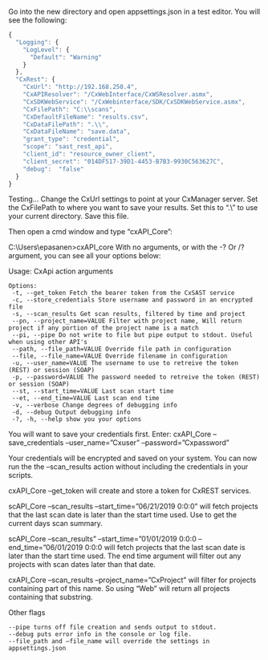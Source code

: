 Go into the new directory and open appsettings.json in a test editor. You will see the following:
```javascript
{
  "Logging": {
    "LogLevel": {
      "Default": "Warning"
    }
  },
  "CxRest": {
    "CxUrl": "http://192.168.250.4",
    "CxAPIResolver": "/CxWebInterface/CxWSResolver.asmx",
    "CxSDKWebService": "/CxWebinterface/SDK/CxSDKWebService.asmx",
    "CxFilePath": "C:\\scans",
    "CxDefaultFileName": "results.csv",
    "CxDataFilePath": ".\\",
    "CxDataFileName": "save.data",
    "grant_type": "credential",
    "scope": "sast_rest_api",
    "client_id": "resource_owner_client",
    "client_secret": "014DF517-39D1-4453-B7B3-9930C563627C",
    "debug":  "false"
  }
}
```
Testing...
Change the CxUrl settings to point at your CxManager server. Set the CxFilePath to where you want to save your results. Set this to “.\” to use your current directory. Save this file.

Then open a cmd window and type “cxAPI_Core”:

C:\Users\epasanen>cxAPI_core With no arguments, or with the -? Or /? argument, you can see all your options below:

Usage: CxApi action arguments
```
Options:
 -t, --get_token Fetch the bearer token from the CxSAST service 
 -c, --store_credentials Store username and password in an encrypted file 
 -s, --scan_results Get scan results, filtered by time and project 
 --pn, --project_name=VALUE Filter with project name, Will return project if any portion of the project name is a match 
 --pi, --pipe Do not write to file but pipe output to stdout. Useful when using other API's 
 --path, --file_path=VALUE Override file path in configuration 
 --file, --file_name=VALUE Override filename in configuration 
 -u, --user_name=VALUE The username to use to retreive the token (REST) or session (SOAP) 
 -p, --password=VALUE The password needed to retreive the token (REST) or session (SOAP) 
 --st, --start_time=VALUE Last scan start time 
 --et, --end_time=VALUE Last scan end time 
 -v, --verbose Change degrees of debugging info 
 -d, --debug Output debugging info 
 -?, -h, --help show you your options
```
You will want to save your credentials first. Enter: cxAPI_Core –save_credentials –user_name=”Cxuser” –password=”Cxpassword”

Your credentials will be encrypted and saved on your system. You can now run the the –scan_results action without including the credentials in your scripts.

cxAPI_Core –get_token will create and store a token for CxREST services.

scAPI_Core –scan_results –start_time=”06/21/2019 0:0:0” will fetch projects that the last scan date is later than the start time used.
Use to get the current days scan summary.

scAPI_Core –scan_results” –start_time=”01/01/2019 0:0:0 –end_time=”06/01/2019 0:0:0 will fetch projects that the last scan date is later than the start time used. The end time argument will filter out any projects with scan dates later than that date.

cxAPI_Core –scan_results –project_name=”CxProject” will filter for projects containing part of this name. So using “Web” will return all projects containing that substring.

Other flags
```
--pipe turns off file creation and sends output to stdout. 
--debug puts error info in the console or log file.
--file_path and –file_name will override the settings in appsettings.json
```
